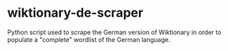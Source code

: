 # wiktionary-de-scraper
Python script used to scrape the German version of Wiktionary in order to populate a "complete" wordlist of the German language.
